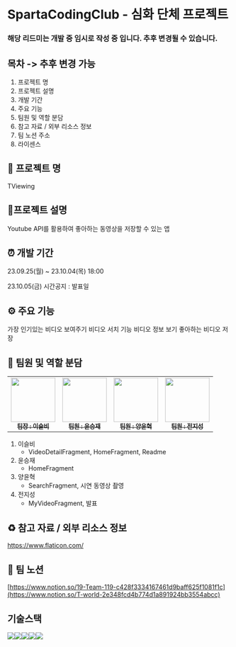 # SpartaCodingClub - 심화 단체 프로젝트

### 해당 리드미는 개발 중 임시로 작성 중 입니다. 추후 변경될 수 있습니다.

## 목차 -> 추후 변경 가능
1. 프로젝트 명
2. 프로젝트 설명
3. 개발 기간
4. 주요 기능
5. 팀원 및 역할 분담
6. 참고 자료 / 외부 리소스 정보
7. 팀 노션 주소
8. 라이센스


## 🎀 프로젝트 명
TViewing 


## 🎊프로젝트 설명
Youtube API를 활용하여 좋아하는 동영상을 저장할 수 있는 앱  


## ⏰ 개발 기간
23.09.25(월) ~ 23.10.04(목) 18:00

23.10.05(금) 시간공지 : 발표일


## ⚙️ 주요 기능
가장 인기있는 비디오 보여주기
비디오 서치 기능
비디오 정보 보기
좋아하는 비디오 저장

## 🎉 팀원 및 역할 분담
<table>
  <tbody>
    <tr>
      <td align="center"><a href="https://github.com/Seulbi-Lee-project"><img src="https://avatars.githubusercontent.com/u/138438363?v=4" width="100px;"><br /><sub><b>팀장 : 이슬비</b></sub></a><br /></a></td>
      <td align="center"><a href="https://github.com/LordOfWins"><img src="https://avatars.githubusercontent.com/u/106107068?v=4" width="100px;"><br /><sub><b>팀원 : 윤승재</b></sub></a><br /></a></td>
      <td align="center"><a href="https://github.com/yangyunhyeok?tab=repositories"><img src="https://avatars.githubusercontent.com/u/139089275?v=4" width="100px;"><br /><sub><b>팀원 : 양윤혁</b></sub></a><br /></a></td>
      <td align="center"><a href="https://github.com/PMETNT"><img src="https://avatars.githubusercontent.com/u/139109345?v=4" width="100px;"><br /><sub><b>팀원 : 전지성</b></sub></a><br /></a></td>
     <tr/>
  </tbody>
</table>

1. 이슬비
   - VideoDetailFragment, HomeFragment, Readme
2. 윤승재
   - HomeFragment
3. 양윤혁
   - SearchFragment, 시연 동영상 촬영
4. 전지성
   - MyVideoFragment, 발표


## ♻️ 참고 자료 / 외부 리소스 정보
https://www.flaticon.com/


## 📖 팀 노션
[https://www.notion.so/19-Team-119-c428f3334167461d9baff625f1081f1c](https://www.notion.so/T-world-2e348fcd4b774d1a891924bb3554abcc)


## 기술스택
<img src="https://img.shields.io/badge/github-181717?style=for-the-badge&logo=github&logoColor=white"><img src="https://img.shields.io/badge/git-F05032?style=for-the-badge&logo=git&logoColor=white"><img src="https://img.shields.io/badge/gradle-02303A?style=for-the-badge&logo=gradle&logoColor=white"><img src="https://img.shields.io/badge/Kotlin-7F52FF?style=for-the-badge&logo=Kotlin&logoColor=white"><img src="https://img.shields.io/badge/Android-3DDC84?style=for-the-badge&logo=Android&logoColor=white">
